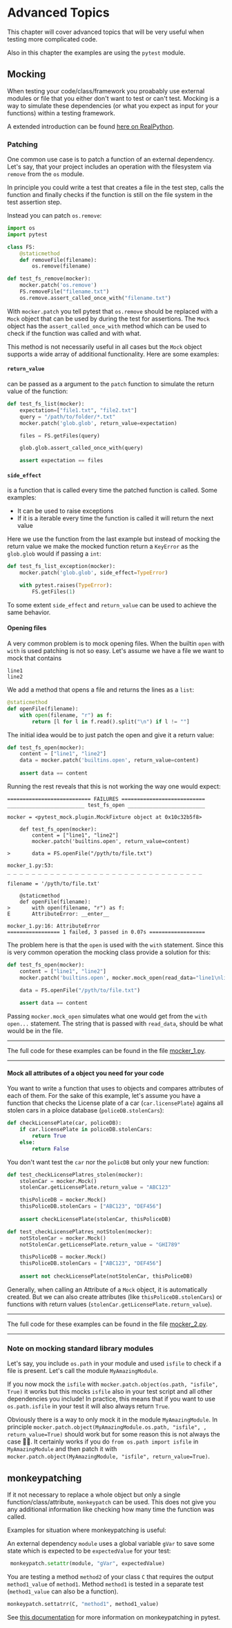 # Advanced Topics

This chapter will cover advanced topics that will be very useful when testing more complicated code. 

Also in this chapter the examples are using the `pytest` module.

## Mocking 

When testing your code/class/framework you proabably use external modules or file that you either don't want to test or can't test. Mocking is a way to simulate these dependencies (or what you expect as input for your functions) within a testing framework.

A extended introduction can be found [here on RealPython](https://realpython.com/python-mock-library/).

### Patching 

One common use case is to patch a function of an external dependency.     
Let's say, that your project includes an operation with the filesystem via `remove` from the `os` module. 

In principle you could write a test that creates a file in the test step, calls the function and finally checks if the function is still on the file system in the test assertion step.

Instead you can patch `os.remove`:

```python
import os
import pytest

class FS:
    @staticmethod
    def removeFile(filename):
        os.remove(filename)

def test_fs_remove(mocker):
    mocker.patch('os.remove')
    FS.removeFile("filename.txt")
    os.remove.assert_called_once_with("filename.txt")
```

With `mocker.patch` you tell pytest that `os.remove` should be replaced with a `Mock` object that can be used by during the test for assertions. The `Mock` object has the `assert_called_once_with` method which can be used to check if the function was called and with what. 

This method is not necessarily useful in all cases but the `Mock` object supports a wide array of additional functionality. Here are some examples:

#### `return_value`

can be passed as a argument to the `patch` function to simulate the return value of the function:

```python
def test_fs_list(mocker):
    expectation=["file1.txt", "file2.txt"]
    query = "/path/to/folder/*.txt"
    mocker.patch('glob.glob', return_value=expectation)

    files = FS.getFiles(query)

    glob.glob.assert_called_once_with(query)

    assert expectation == files
```

#### `side_effect`

is a function that is called every time the patched function is called. Some examples:

- It can be used to raise exceptions
- If it is a iterable every time the function is called it will return the next value

Here we use the function from the last example but instead of mocking the return value we make the mocked function return a `KeyError` as the `glob.glob` would if passing a `int`:

```python
def test_fs_list_exception(mocker):
    mocker.patch('glob.glob', side_effect=TypeError)

    with pytest.raises(TypeError):
        FS.getFiles(1)
```

To some extent `side_effect` and `return_value` can be used to achieve the same behavior. 

#### Opening files

A very common problem is to mock opening files. When the builtin `open` with `with` is used patching is not so easy. Let's assume we have a file we want to mock that contains

```
line1
line2
```

We add a method that opens a file and returns the lines as a `list`:

```python
@staticmethod
def openFile(filename):
    with open(filename, "r") as f:
        return [l for l in f.read().split("\n") if l != ""]
```

The initial idea would be to just patch the open and give it a return value:

```python
def test_fs_open(mocker):
    content = ["line1", "line2"]
    data = mocker.patch('builtins.open', return_value=content)
    
    assert data == content
```

Running the rest reveals that this is not working the way one would expect:

```
=========================== FAILURES ===========================
_________________________ test_fs_open _________________________

mocker = <pytest_mock.plugin.MockFixture object at 0x10c32b5f8>

    def test_fs_open(mocker):
        content = ["line1", "line2"]
        mocker.patch('builtins.open', return_value=content)

>       data = FS.openFile("/pyth/to/file.txt")

mocker_1.py:53:
_ _ _ _ _ _ _ _ _ _ _ _ _ _ _ _ _ _ _ _ _ _ _ _ _ _ _ _ _ _ _ _

filename = '/pyth/to/file.txt'

    @staticmethod
    def openFile(filename):
>       with open(filename, "r") as f:
E       AttributeError: __enter__

mocker_1.py:16: AttributeError
================= 1 failed, 3 passed in 0.07s ==================
```

The problem here is that the `open` is used with the `with` statement. Since this is very common operation the mocking class provide a solution for this:

```python
def test_fs_open(mocker):
    content = ["line1", "line2"]
    mocker.patch('builtins.open', mocker.mock_open(read_data="line1\nline2\n"))

    data = FS.openFile("/pyth/to/file.txt")
    
    assert data == content
```

Passing `mocker.mock_open` simulates what one would get from the `with open...` statement. The string that is passed with `read_data`, should be what would be in the file.

-------

The full code for these examples can be found in the file [mocker_1.py](../examples/ch2/mocker_1.py).

-----

#### Mock all attributes of a object you need for your code

You want to write a function that uses to objects and compares attributes of each of them. For the sake of this example, let's assume you have a function that checks the License plate of a car (`car.licensePlate`) agains all stolen cars in a ploice database (`policeDB.stolenCars`):

```python
def checkLicensePlate(car, policeDB):
    if car.licensePlate in policeDB.stolenCars:
        return True
    else:
        return False 
```

You don't want test the `car` nor the `policDB` but only your new function:

```python
def test_checkLicensePlatres_stolen(mocker):
    stolenCar = mocker.Mock()
    stolenCar.getLicensePlate.return_value = "ABC123"

    thisPoliceDB = mocker.Mock()
    thisPoliceDB.stolenCars = ["ABC123", "DEF456"]
    
    assert checkLicensePlate(stolenCar, thisPoliceDB)

def test_checkLicensePlatres_notStolen(mocker):
    notStolenCar = mocker.Mock()
    notStolenCar.getLicensePlate.return_value = "GHI789"

    thisPoliceDB = mocker.Mock()
    thisPoliceDB.stolenCars = ["ABC123", "DEF456"]
    
    assert not checkLicensePlate(notStolenCar, thisPoliceDB)
```

Generally, when calling an Attribute of a `Mock` object, it is automatically created. But we can also create attributes (like `thisPoliceDB.stolenCars`) or functions with return values (`stolenCar.getLicensePlate.return_value`).

-------

The full code for these examples can be found in the file [mocker_2.py](../examples/ch2/mocker_2.py).

-----


### Note on mocking standard library modules

Let's say, you include `os.path` in your module and used `isfile` to check if a file is present. Let's call the module `MyAmazingModule`.

If you now mock the `isfile` with `mocker.patch.object(os.path, "isfile", True)` it works but this mocks `isfile` also in your test script and all other dependencies you include! In practice, this means that if you want to use `os.path.isfile` in your test it will also always return `True`.

Obviously there is a way to only mock it in the module `MyAmazingModule`. In principle `mocker.patch.object(MyAmazingModule.os.path, "isfile", , return_value=True)` should work but for some reason this is not always the case :man_shrugging:. It certainly works if you do `from os.path import isfile` in `MyAmazingModule` and then patch it with `mocker.patch.object(MyAmazingModule, "isfile", return_value=True)`.

## monkeypatching

If it not necessary to replace a whole object but only a single function/class/attribute, `monkeypatch` can be used. This does not give you any additional information like checking how many time the function was called.

Examples for situation where monkeypatching is useful:

An external dependency `module` uses a global variable `gVar` to save some state which is expected to be `expectedValue` for your test: 

```python
 monkeypatch.setattr(module, "gVar", expectedValue)
```

You are testing a method `method2` of your class `C` that requires the output `method1_value` of `method1`. Method `method1` is tested in a separate test  (`method1_value` can also be a function).

```python
monkeypatch.settatrr(C, "method1", method1_value)
```

See [this documentation](https://docs.pytest.org/en/latest/monkeypatch.html) for more information on monkeypatching in pytest.





